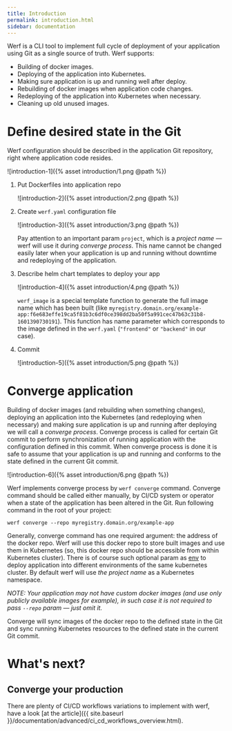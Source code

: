 ```yaml
---
title: Introduction
permalink: introduction.html
sidebar: documentation
---
```


Werf is a CLI tool to implement full cycle of deployment of your application using Git as a single source of truth. Werf supports:
 - Building of docker images.
 - Deploying of the application into Kubernetes.
 - Making sure application is up and running well after deploy.
 - Rebuilding of docker images when application code changes.
 - Redeploying of the application into Kubernetes when necessary.
 - Cleaning up old unused images.

# Define desired state in the Git

Werf configuration should be described in the application Git repository, right where application code resides.

   ![introduction-1]({% asset introduction/1.png @path %})   

1. Put Dockerfiles into application repo

   ![introduction-2]({% asset introduction/2.png @path %})

2. Create `werf.yaml` configuration file

    ![introduction-3]({% asset introduction/3.png @path %})

    Pay attention to an important param `project`, which is a _project name_ — werf will use it during _converge process_. This name cannot be changed easily later when your application is up and running without downtime and redeploying of the application.

3. Describe helm chart templates to deploy your app

    ![introduction-4]({% asset introduction/4.png @path %})

    `werf_image` is a special template function to generate the full image name which has been built (like `myregistry.domain.org/example-app:f6e683effe19ca5f81b3c6df0ce398dd2ba50f5a991cec47b63c31b8-1601390730191`). This function has name parameter which corresponds to the image defined in the `werf.yaml` (`"frontend"` or `"backend"` in our case).

4. Commit

    ![introduction-5]({% asset introduction/5.png @path %})

# Converge application

Building of docker images (and rebuilding when something changes), deploying an application into the Kubernetes (and redeploying when necessary) and making sure application is up and running after deploying we will call a _converge process_. Converge process is called for certain Git commit to perform synchronization of running application with the configuration defined in this commit. When converge process is done it is safe to assume that your application is up and running and conforms to the state defined in the current Git commit.

![introduction-6]({% asset introduction/6.png @path %})

Werf implements converge process by `werf converge` command. Converge command should be called either manually, by CI/CD system or operator when a state of the application has been altered in the Git. Run following command in the root of your project:

```
werf converge --repo myregistry.domain.org/example-app
```

Generally, converge command has one required argument: the address of the docker repo. Werf will use this docker repo to store built images and use them in Kubernetes (so, this docker repo should be accessible from within Kubernetes cluster). There is of course such optional param as [env](TODO) to deploy application into different environments of the same kubernetes cluster. By default werf will use _the project name_ as a Kubernetes namespace.

_NOTE: Your application may not have custom docker images (and use only publicly available images for example), in such case it is not required to pass `--repo` param — just omit it._

Converge will sync images of the docker repo to the defined state in the Git and sync running Kubernetes resources to the defined state in the current Git commit.

# What's next?

## Converge your production

There are plenty of CI/CD workflows variations to implement with werf, have a look [at the article]({{ site.baseurl }}/documentation/advanced/ci_cd_workflows_overview.html).
